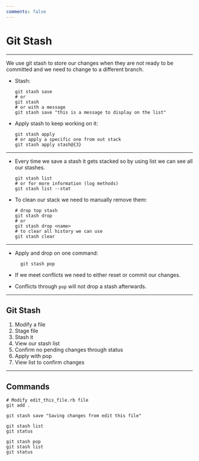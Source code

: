 ```yaml
---
comments: false
---
```


# Git Stash

----------

We use git stash to store our changes when they are not ready to be committed
and we need to change to a different branch.

- Stash:

    ```
    git stash save
    # or
    git stash
    # or with a message
    git stash save "this is a message to display on the list"
    ```

- Apply stash to keep working on it:

    ```
    git stash apply
    # or apply a specific one from out stack
    git stash apply stash@{3}
    ```

----------

- Every time we save a stash it gets stacked so by using list we can see all our
  stashes.

    ```
    git stash list
    # or for more information (log methods)
    git stash list --stat
    ```

- To clean our stack we need to manually remove them:

    ```
    # drop top stash
    git stash drop
    # or
    git stash drop <name>
    # to clear all history we can use
    git stash clear
    ```

----------

- Apply and drop on one command:

    ```
      git stash pop
    ```

- If we meet conflicts we need to either reset or commit our changes.
- Conflicts through `pop` will not drop a stash afterwards.

----------

## Git Stash

1. Modify a file
1. Stage file
1. Stash it
1. View our stash list
1. Confirm no pending changes through status
1. Apply with pop
1. View list to confirm changes

----------

## Commands

```
# Modify edit_this_file.rb file
git add .

git stash save "Saving changes from edit this file"

git stash list
git status

git stash pop
git stash list
git status
```
